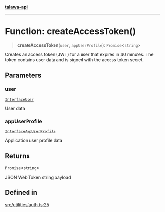 [**talawa-api**](../../../README.md)

***

# Function: createAccessToken()

> **createAccessToken**(`user`, `appUserProfile`): `Promise`\<`string`\>

Creates an access token (JWT) for a user that expires in 40 minutes.
The token contains user data and is signed with the access token secret.

## Parameters

### user

[`InterfaceUser`](../../../models/User/interfaces/InterfaceUser.md)

User data

### appUserProfile

[`InterfaceAppUserProfile`](../../../models/AppUserProfile/interfaces/InterfaceAppUserProfile.md)

Application user profile data

## Returns

`Promise`\<`string`\>

JSON Web Token string payload

## Defined in

[src/utilities/auth.ts:25](https://github.com/Suyash878/talawa-api/blob/f376d03c37e9acd046e7cc983947432c95f74442/src/utilities/auth.ts#L25)
